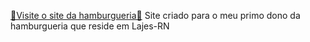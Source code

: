 [🍔Visite o site da hamburgueria🍔](https://salvianoburguer.vercel.app/)
Site criado para o meu primo dono da hamburgueria que reside em Lajes-RN